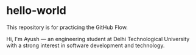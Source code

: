 # hello-world
This repository is for practicing the GitHub Flow.

Hi, I'm Ayush — an engineering student at Delhi Technological University with a strong interest in software development and technology.
